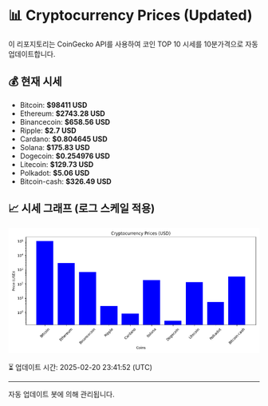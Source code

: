 
# 📊 Cryptocurrency Prices (Updated)

이 리포지토리는 CoinGecko API를 사용하여 코인 TOP 10 시세를 10분가격으로 자동 업데이트합니다.

## 💰 현재 시세
- Bitcoin: **$98411 USD**
- Ethereum: **$2743.28 USD**
- Binancecoin: **$658.56 USD**
- Ripple: **$2.7 USD**
- Cardano: **$0.804645 USD**
- Solana: **$175.83 USD**
- Dogecoin: **$0.254976 USD**
- Litecoin: **$129.73 USD**
- Polkadot: **$5.06 USD**
- Bitcoin-cash: **$326.49 USD**

## 📈 시세 그래프 (로그 스케일 적용)
![Crypto Prices](crypto_prices.png)

⏳ 업데이트 시간: 2025-02-20 23:41:52 (UTC)

---
자동 업데이트 봇에 의해 관리됩니다.
